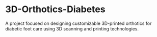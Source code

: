 # 3D-Orthotics-Diabetes
A project focused on designing customizable 3D-printed orthotics for diabetic foot care using 3D scanning and printing technologies.
